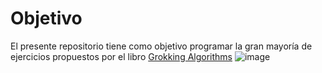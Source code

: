 # Objetivo  
El presente repositorio tiene como objetivo programar la gran mayoría de ejercicios propuestos por el libro [Grokking Algorithms](https://edu.anarcho-copy.org/Algorithm/grokking-algorithms-illustrated-programmers-curious.pdf) 
![image](https://github.com/Oswe-gif/grokking-algorithms/assets/84868357/bc83c2b8-5a5c-4f45-864d-e3362ddad101)
